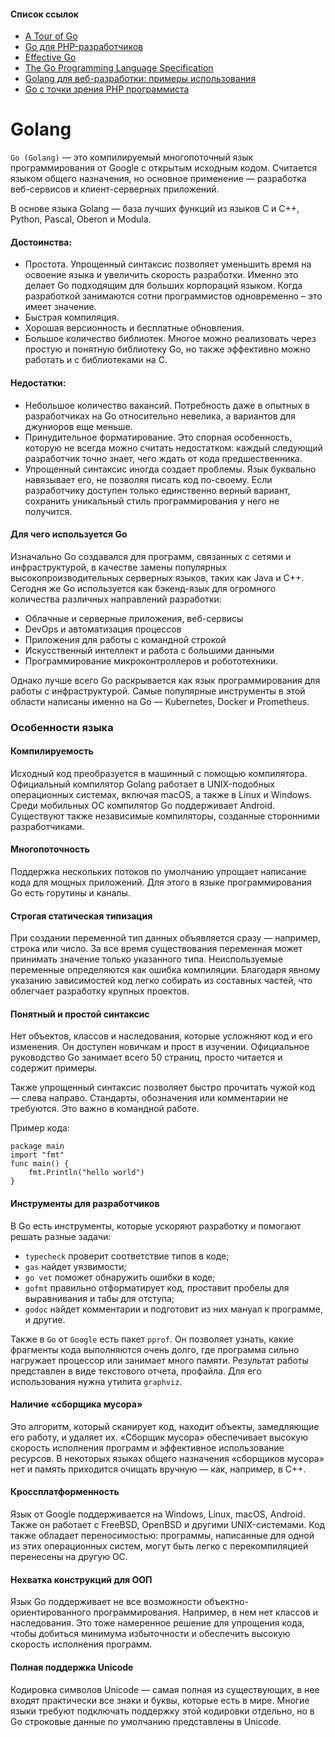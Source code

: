 #### Список ссылок

- [A Tour of Go](https://go.dev/tour/welcome/1)
- [Go для PHP-разработчиков](https://pahanini.gitbooks.io/golang-for-php-developers/content/)
- [Effective Go](https://go.dev/doc/effective_go)
- [The Go Programming Language Specification](https://go.dev/ref/spec)
- [Golang для веб-разработки: примеры использования](https://proglib.io/p/golang-dlya-veb-razrabotki-primery-ispolzovaniya-2021-04-20)
- [Go с точки зрения PHP программиста](https://habr.com/ru/post/277987/)

# Golang

`Go (Golang)` — это компилируемый многопоточный язык программирования от Google с открытым исходным кодом. Считается
языком
общего назначения, но основное применение — разработка веб-сервисов и клиент-серверных приложений.

В основе языка Golang — база лучших функций из языков C и C++, Python, Pascal, Oberon и Modula.

#### Достоинства:

- Простота. Упрощенный синтаксис позволяет уменьшить время на освоение языка и увеличить скорость разработки. Именно это
  делает Go подходящим для больших корпораций языком. Когда разработкой занимаются сотни программистов одновременно –
  это имеет значение.
- Быстрая компиляция.
- Хорошая версионность и бесплатные обновления.
- Большое количество библиотек. Многое можно реализовать через простую и понятную библиотеку Go, но также эффективно
  можно работать и с библиотеками на C.

#### Недостатки:

- Небольшое количество вакансий. Потребность даже в опытных в разработчиках на Go относительно невелика, а вариантов для
  джуниоров еще меньше.
- Принудительное форматирование. Это спорная особенность, которую не всегда можно считать недостатком: каждый следующий
  разработчик точно знает, чего ждать от кода предшественника.
- Упрощенный синтаксис иногда создает проблемы. Язык буквально навязывает его, не позволяя писать код по-своему. Если
  разработчику доступен только единственно верный вариант, сохранить уникальный стиль программирования у него не
  получится.

#### Для чего используется Go

Изначально Go создавался для программ, связанных с сетями и инфраструктурой, в качестве замены популярных
высокопроизводительных серверных
языков, таких как Java и C++. Сегодня же Go используется как бэкенд-язык для огромного количества различных направлений
разработки:

- Облачные и серверные приложения, веб-сервисы
- DevOps и автоматизация процессов
- Приложения для работы с командной строкой
- Искусственный интеллект и работа с большими данными
- Программирование микроконтроллеров и робототехники.

Однако лучше всего Go раскрывается как язык программирования для работы с инфраструктурой. Самые популярные инструменты
в этой
области написаны именно на Go — Kubernetes, Docker и Prometheus.

### Особенности языка

#### Компилируемость

Исходный код преобразуется в машинный с помощью компилятора. Официальный компилятор Golang работает в UNIX-подобных
операционных
системах, включая macOS, а также в Linux и Windows. Среди мобильных ОС компилятор Go поддерживает Android. Существуют
также
независимые компиляторы, созданные сторонними разработчиками.

#### Многопоточность

Поддержка нескольких потоков по умолчанию упрощает написание кода для мощных приложений. Для этого в языке
программирования Go
есть горутины и каналы.

#### Строгая статическая типизация

При создании переменной тип данных объявляется сразу — например, строка или число. За все время существования переменная
может принимать значение только указанного типа. Неиспользуемые переменные определяются как ошибка компиляции. Благодаря
явному
указанию зависимостей код легко собирать из составных частей, что облегчает разработку крупных проектов.

#### Понятный и простой синтаксис

Нет объектов, классов и наследования, которые усложняют код и его изменения. Он доступен новичкам и прост в изучении.
Официальное
руководство Go занимает всего 50 страниц, просто читается и содержит примеры.

Также упрощенный синтаксис позволяет быстро прочитать чужой код — слева направо. Стандарты, обозначения или комментарии
не требуются.
Это важно в командной работе.

Пример кода:

    package main
    import "fmt"
    func main() {
        fmt.Println("hello world")
    }

#### Инструменты для разработчиков

В Go есть инструменты, которые ускоряют разработку и помогают решать разные задачи:

- `typecheck` проверит соответствие типов в коде;
- `gas` найдет уязвимости;
- `go vet` поможет обнаружить ошибки в коде;
- `gofmt` правильно отформатирует код, проставит пробелы для выравнивания и табы для отступа;
- `godoc` найдет комментарии и подготовит из них мануал к программе, и другие.

Также в `Go` от `Google` есть пакет `pprof`. Он позволяет узнать, какие фрагменты кода выполняются очень долго, где
программа
сильно нагружает процессор или занимает много памяти. Результат работы представлен в виде текстового отчета, профайла.
Для его использования нужна утилита `graphviz`.

#### Наличие «сборщика мусора»

Это алгоритм, который сканирует код, находит объекты, замедляющие его работу, и удаляет их. «Сборщик мусора»
обеспечивает
высокую скорость исполнения программ и эффективное использование ресурсов. В некоторых языках общего назначения
«сборщиков мусора»
нет и память приходится очищать вручную — как, например, в C++.

#### Кроссплатформенность

Язык от Google поддерживается на Windows, Linux, macOS, Android. Также он работает с FreeBSD, OpenBSD и другими
UNIX-системами.
Код также обладает переносимостью: программы, написанные для одной из этих операционных систем, могут быть легко с
перекомпиляцией
перенесены на другую ОС.

#### Нехватка конструкций для ООП

Язык Go поддерживает не все возможности объектно-ориентированного программирования. Например, в нем нет классов и
наследования.
Это тоже намеренное решение для упрощения кода, чтобы добиться минимума избыточности и обеспечить высокую скорость
исполнения программ.

#### Полная поддержка Unicode

Кодировка символов Unicode — самая полная из существующих, в нее входят практически все знаки и буквы, которые есть в
мире.
Многие языки требуют подключать поддержку этой кодировки отдельно, но в Go строковые данные по умолчанию представлены в
Unicode.







